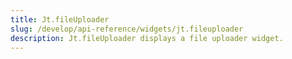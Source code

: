 ```yaml
---
title: Jt.fileUploader
slug: /develop/api-reference/widgets/jt.fileuploader
description: Jt.fileUploader displays a file uploader widget.
---
```


<Autofunction function="Jt.fileUploader" />
